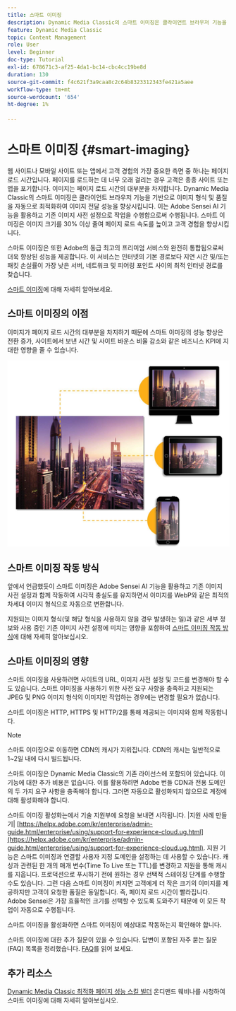 ```yaml
---
title: 스마트 이미징
description: Dynamic Media Classic의 스마트 이미징은 클라이언트 브라우저 기능을 기반으로 이미지 형식 및 품질을 자동으로 최적화하여 이미지 전달 성능을 향상시킵니다. 이는 Adobe Sensei AI 기능을 활용하고 기존 이미지 사전 설정으로 작업을 수행함으로써 수행됩니다. 스마트 이미징과 이를 사용하여 더 빠른 페이지 로드를 통해 더 나은 고객 경험을 제공하는 방법에 대해 자세히 알아보십시오.
feature: Dynamic Media Classic
topic: Content Management
role: User
level: Beginner
doc-type: Tutorial
exl-id: 678671c3-af25-4da1-bc14-cbc4cc19be8d
duration: 130
source-git-commit: f4c621f3a9caa8c2c64b8323312343fe421a5aee
workflow-type: tm+mt
source-wordcount: '654'
ht-degree: 1%

---
```


# 스마트 이미징 {#smart-imaging}

웹 사이트나 모바일 사이트 또는 앱에서 고객 경험의 가장 중요한 측면 중 하나는 페이지 로드 시간입니다. 페이지를 로드하는 데 너무 오래 걸리는 경우 고객은 종종 사이트 또는 앱을 포기합니다. 이미지는 페이지 로드 시간의 대부분을 차지합니다. Dynamic Media Classic의 스마트 이미징은 클라이언트 브라우저 기능을 기반으로 이미지 형식 및 품질을 자동으로 최적화하여 이미지 전달 성능을 향상시킵니다. 이는 Adobe Sensei AI 기능을 활용하고 기존 이미지 사전 설정으로 작업을 수행함으로써 수행됩니다. 스마트 이미징은 이미지 크기를 30% 이상 줄여 페이지 로드 속도를 높이고 고객 경험을 향상시킵니다.

스마트 이미징은 또한 Adobe의 동급 최고의 프리미엄 서비스와 완전히 통합됨으로써 더욱 향상된 성능을 제공합니다. 이 서비스는 인터넷의 기본 경로보다 지연 시간 및/또는 패킷 손실률이 가장 낮은 서버, 네트워크 및 피어링 포인트 사이의 최적 인터넷 경로를 찾습니다.

[스마트 이미징](https://experienceleague.adobe.com/docs/experience-manager-65/assets/dynamic/imaging-faq.html?lang=ko)에 대해 자세히 알아보세요.

## 스마트 이미징의 이점

이미지가 페이지 로드 시간의 대부분을 차지하기 때문에 스마트 이미징의 성능 향상은 전환 증가, 사이트에서 보낸 시간 및 사이트 바운스 비율 감소와 같은 비즈니스 KPI에 지대한 영향을 줄 수 있습니다.

![이미지](assets/smart-imaging/smart-imaging-1.png)

## 스마트 이미징 작동 방식

앞에서 언급했듯이 스마트 이미징은 Adobe Sensei AI 기능을 활용하고 기존 이미지 사전 설정과 함께 작동하여 시각적 충실도를 유지하면서 이미지를 WebP와 같은 최적의 차세대 이미지 형식으로 자동으로 변환합니다.

지원되는 이미지 형식(및 해당 형식을 사용하지 않을 경우 발생하는 일)과 같은 세부 정보와 사용 중인 기존 이미지 사전 설정에 미치는 영향을 포함하여 [스마트 이미징 작동 방식](https://experienceleague.adobe.com/docs/experience-manager-65/assets/dynamic/imaging-faq.html?lang=ko#how-does-smart-imaging-work)에 대해 자세히 알아보십시오.

## 스마트 이미징의 영향

스마트 이미징을 사용하려면 사이트의 URL, 이미지 사전 설정 및 코드를 변경해야 할 수도 있습니다. 스마트 이미징을 사용하기 위한 사전 요구 사항을 충족하고 지원되는 JPEG 및 PNG 이미지 형식의 이미지만 작업하는 경우에는 변경할 필요가 없습니다.

스마트 이미징은 HTTP, HTTPS 및 HTTP/2를 통해 제공되는 이미지와 함께 작동합니다.

>[!NOTE]
>
>스마트 이미징으로 이동하면 CDN의 캐시가 지워집니다. CDN의 캐시는 일반적으로 1~2일 내에 다시 빌드됩니다.

스마트 이미징은 Dynamic Media Classic의 기존 라이선스에 포함되어 있습니다. 이 기능에 대한 추가 비용은 없습니다. 이를 활용하려면 Adobe 번들 CDN과 전용 도메인의 두 가지 요구 사항을 충족해야 합니다. 그러면 자동으로 활성화되지 않으므로 계정에 대해 활성화해야 합니다.

스마트 이미징 활성화는에서 기술 지원부에 요청을 보내면 시작됩니다. |지원 사례 만들기| [https://helpx.adobe.com/kr/enterprise/admin-guide.html/enterprise/using/support-for-experience-cloud.ug.html](https://helpx.adobe.com/kr/enterprise/admin-guide.html/enterprise/using/support-for-experience-cloud.ug.html). 지원 기능은 스마트 이미징과 연결할 사용자 지정 도메인을 설정하는 데 사용할 수 있습니다. 캐싱과 관련된 한 개의 매개 변수(Time To Live 또는 TTL)를 변경하고 지원을 통해 캐시를 지웁니다. 프로덕션으로 푸시하기 전에 원하는 경우 선택적 스테이징 단계를 수행할 수도 있습니다. 그런 다음 스마트 이미징이 켜지면 고객에게 더 작은 크기의 이미지를 제공하지만 고객이 요청한 품질은 동일합니다. 즉, 페이지 로드 시간이 빨라집니다. Adobe Sensei은 가장 효율적인 크기를 선택할 수 있도록 도와주기 때문에 이 모든 작업이 자동으로 수행됩니다.

스마트 이미징을 활성화하면 스마트 이미징이 예상대로 작동하는지 확인해야 합니다.

스마트 이미징에 대한 추가 질문이 있을 수 있습니다. 답변이 포함된 자주 묻는 질문(FAQ) 목록을 정리했습니다. [FAQ](https://experienceleague.adobe.com/docs/experience-manager-65/assets/dynamic/imaging-faq.html?lang=ko)를 읽어 보세요.

## 추가 리소스

[Dynamic Media Classic 최적화 페이지 성능 스킬 빌더](https://seminars.adobeconnect.com/pzc1gw0cihpv) 온디맨드 웨비나를 시청하여 스마트 이미징에 대해 자세히 알아보십시오.

